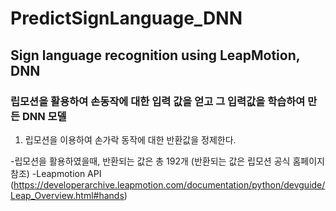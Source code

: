 # PredictSignLanguage_DNN
## Sign language recognition using LeapMotion, DNN
### 립모션을 활용하여 손동작에 대한 입력 값을 얻고 그 입력값을 학습하여 만든 DNN 모델
1. 립모션을 이용하여 손가락 동작에 대한 반환값을 정제한다.
  
  -립모션을 활용하였을때, 반환되는 값은 총 192개 (반환되는 값은 립모션 공식 홈페이지 참조)
  -Leapmotion API (https://developerarchive.leapmotion.com/documentation/python/devguide/Leap_Overview.html#hands)
